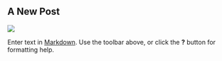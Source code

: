 ## A New Post
![](/media/image20b.jpg)

Enter text in [Markdown](http://daringfireball.net/projects/markdown/). Use the toolbar above, or click the **?** button for formatting help.

